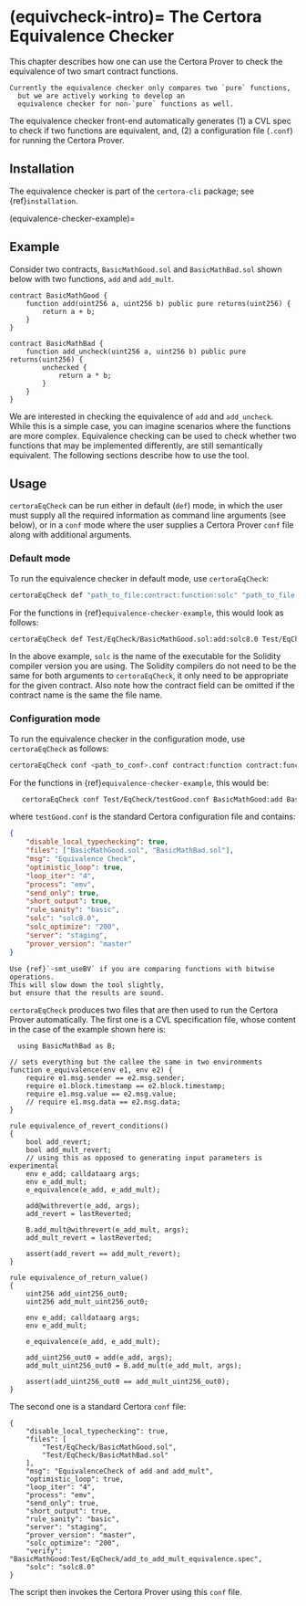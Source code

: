 (equivcheck-intro)=
The Certora Equivalence Checker
===============================

This chapter describes how one can use the Certora Prover to
  check the equivalence of two smart contract functions.

```{note}
Currently the equivalence checker only compares two `pure` functions,
  but we are actively working to develop an
  equivalence checker for non-`pure` functions as well.
```

The equivalence checker front-end automatically generates (1) a
  CVL spec to check if two functions are equivalent, and, (2) a
  configuration file (`.conf`) for running the Certora Prover.

## Installation

The equivalence checker is part of the `certora-cli` package; see {ref}`installation`.


(equivalence-checker-example)=
## Example

Consider two contracts, `BasicMathGood.sol` and `BasicMathBad.sol` shown
  below with two functions, `add` and `add_mult`.

```solidity
contract BasicMathGood {
    function add(uint256 a, uint256 b) public pure returns(uint256) {
        return a + b;
    }
}

contract BasicMathBad {
    function add_uncheck(uint256 a, uint256 b) public pure returns(uint256) {
        unchecked {
            return a * b;
        }
    }
}
```

We are interested in checking the equivalence of `add` and `add_uncheck`.
While this is a simple case,
  you can imagine scenarios where
  the functions are more complex.
Equivalence checking can be used to check whether two functions that
  may be implemented differently, are still semantically equivalent.
The following sections describe how to use the tool.

## Usage

`certoraEqCheck` can be run either in default (`def`) mode,
 in which the user must supply all the required information as
 command line arguments (see below),
 or in a `conf` mode where the user supplies a
 Certora Prover `conf` file along with additional arguments.

### Default mode

To run the equivalence checker in default mode,
  use `certoraEqCheck`:

```bash
certoraEqCheck def "path_to_file:contract:function:solc" "path_to_file:contract:function:solc"
```

For the functions in {ref}`equivalence-checker-example`, this would look as follows:

```bash
certoraEqCheck def Test/EqCheck/BasicMathGood.sol:add:solc8.0 Test/EqCheck/BasicMathBad.sol:add_pass:solc8.0
```

In the above example, `solc` is the name of the executable
  for the Solidity compiler version you are using.
The Solidity compilers do not need to be the same for both arguments to
 `certoraEqCheck`, it only need to be appropriate for the given contract.
Also note how
  the contract field can be omitted if the contract name is the same
  the file name.


### Configuration mode

To run the equivalence checker in the configuration mode,
  use `certoraEqCheck` as follows:

```bash
certoraEqCheck conf <path_to_conf>.conf contract:function contract:function
```

For the functions in {ref}`equivalence-checker-example`, this would be:

```bash
   certoraEqCheck conf Test/EqCheck/testGood.conf BasicMathGood:add BasicMathBad:add_mult
```

where `testGood.conf` is the standard Certora configuration file
  and contains:

```json
{
    "disable_local_typechecking": true,
    "files": ["BasicMathGood.sol", "BasicMathBad.sol"],
    "msg": "Equivalence Check",
    "optimistic_loop": true,
    "loop_iter": "4",
    "process": "emv",
    "send_only": true,
    "short_output": true,
    "rule_sanity": "basic",
    "solc": "solc8.0",
    "solc_optimize": "200",
    "server": "staging",
    "prover_version": "master"
}
```

```{note}
Use {ref}`-smt_useBV` if you are comparing functions with bitwise operations.
This will slow down the tool slightly,
but ensure that the results are sound.
```

`certoraEqCheck` produces two files that are then used to run the
  Certora Prover automatically.
The first one is a CVL specification file, whose content
  in the case of the example shown here is:

```
  using BasicMathBad as B;

// sets everything but the callee the same in two environments
function e_equivalence(env e1, env e2) {
    require e1.msg.sender == e2.msg.sender;
    require e1.block.timestamp == e2.block.timestamp;
    require e1.msg.value == e2.msg.value;
    // require e1.msg.data == e2.msg.data;
}

rule equivalence_of_revert_conditions()
{
    bool add_revert;
    bool add_mult_revert;
    // using this as opposed to generating input parameters is experimental
    env e_add; calldataarg args;
    env e_add_mult;
    e_equivalence(e_add, e_add_mult);

    add@withrevert(e_add, args);
    add_revert = lastReverted;

    B.add_mult@withrevert(e_add_mult, args);
    add_mult_revert = lastReverted;

    assert(add_revert == add_mult_revert);
}

rule equivalence_of_return_value()
{
    uint256 add_uint256_out0;
    uint256 add_mult_uint256_out0;

    env e_add; calldataarg args;
    env e_add_mult;

    e_equivalence(e_add, e_add_mult);

    add_uint256_out0 = add(e_add, args);
    add_mult_uint256_out0 = B.add_mult(e_add_mult, args);

    assert(add_uint256_out0 == add_mult_uint256_out0);
}
```

The second one is a standard Certora `conf` file:

```
{
    "disable_local_typechecking": true,
    "files": [
        "Test/EqCheck/BasicMathGood.sol",
        "Test/EqCheck/BasicMathBad.sol"
    ],
    "msg": "EquivalenceCheck of add and add_mult",
    "optimistic_loop": true,
    "loop_iter": "4",
    "process": "emv",
    "send_only": true,
    "short_output": true,
    "rule_sanity": "basic",
    "server": "staging",
    "prover_version": "master",
    "solc_optimize": "200",
    "verify": "BasicMathGood:Test/EqCheck/add_to_add_mult_equivalence.spec",
    "solc": "solc8.0"
}
```

The script then invokes the Certora Prover using this `conf` file.
